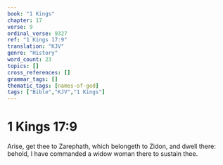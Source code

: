 ```yaml
---
book: "1 Kings"
chapter: 17
verse: 9
ordinal_verse: 9327
ref: "1 Kings 17:9"
translation: "KJV"
genre: "History"
word_count: 23
topics: []
cross_references: []
grammar_tags: []
thematic_tags: [names-of-god]
tags: ["Bible","KJV","1 Kings"]
---
```


# 1 Kings 17:9

Arise, get thee to Zarephath, which belongeth to Zidon, and dwell there: behold, I have commanded a widow woman there to sustain thee.
